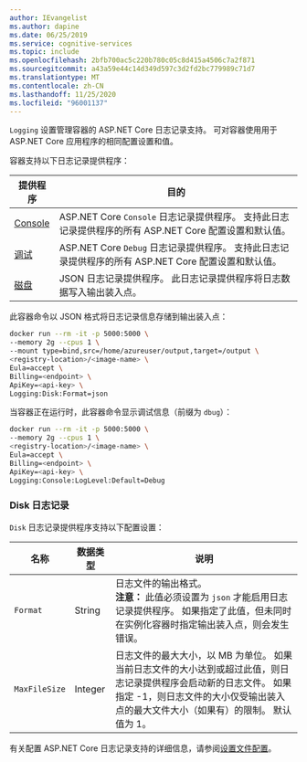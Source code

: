 ```yaml
---
author: IEvangelist
ms.author: dapine
ms.date: 06/25/2019
ms.service: cognitive-services
ms.topic: include
ms.openlocfilehash: 2bfb700ac5c220b780c05c8d415a4506c7a2f871
ms.sourcegitcommit: a43a59e44c14d349d597c3d2fd2bc779989c71d7
ms.translationtype: MT
ms.contentlocale: zh-CN
ms.lasthandoff: 11/25/2020
ms.locfileid: "96001137"
---
```

`Logging` 设置管理容器的 ASP.NET Core 日志记录支持。 可对容器使用用于 ASP.NET Core 应用程序的相同配置设置和值。 

容器支持以下日志记录提供程序：

|提供程序|目的|
|--|--|
|[Console](/aspnet/core/fundamentals/logging/?view=aspnetcore-2.1#console-provider)|ASP.NET Core `Console` 日志记录提供程序。 支持此日志记录提供程序的所有 ASP.NET Core 配置设置和默认值。|
|[调试](/aspnet/core/fundamentals/logging/?view=aspnetcore-2.1#debug-provider)|ASP.NET Core `Debug` 日志记录提供程序。 支持此日志记录提供程序的所有 ASP.NET Core 配置设置和默认值。|
|[磁盘](#disk-logging)|JSON 日志记录提供程序。 此日志记录提供程序将日志数据写入输出装入点。|

此容器命令以 JSON 格式将日志记录信息存储到输出装入点：

```bash
docker run --rm -it -p 5000:5000 \
--memory 2g --cpus 1 \
--mount type=bind,src=/home/azureuser/output,target=/output \
<registry-location>/<image-name> \
Eula=accept \
Billing=<endpoint> \
ApiKey=<api-key> \
Logging:Disk:Format=json
```

当容器正在运行时，此容器命令显示调试信息（前缀为 `dbug`）：

```bash
docker run --rm -it -p 5000:5000 \
--memory 2g --cpus 1 \
<registry-location>/<image-name> \
Eula=accept \
Billing=<endpoint> \
ApiKey=<api-key> \
Logging:Console:LogLevel:Default=Debug
```

### <a name="disk-logging"></a>Disk 日志记录

`Disk` 日志记录提供程序支持以下配置设置：

| 名称 | 数据类型 | 说明 |
|------|-----------|-------------|
| `Format` | String | 日志文件的输出格式。<br/> **注意：** 此值必须设置为 `json` 才能启用日志记录提供程序。 如果指定了此值，但未同时在实例化容器时指定输出装入点，则会发生错误。 |
| `MaxFileSize` | Integer | 日志文件的最大大小，以 MB 为单位。 如果当前日志文件的大小达到或超过此值，则日志记录提供程序会启动新的日志文件。 如果指定 -1，则日志文件的大小仅受输出装入点的最大文件大小（如果有）的限制。 默认值为 1。 |

有关配置 ASP.NET Core 日志记录支持的详细信息，请参阅[设置文件配置](/aspnet/core/fundamentals/logging/?view=aspnetcore-2.1)。
